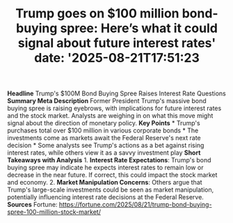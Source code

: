 ﻿---
title: "Trump goes on $100 million bond-buying spree: Here’s what it could signal about future interest rates'
date: '2025-08-21T17:51:23"
category: "Markets"
summary: ""
slug: "trump goes on 100 million bondbuying spree heres what it cou"
source_urls:
  - "https://fortune.com/2025/08/21/trump-bond-buying-spree-100-million-stock-market/"
seo:
  title: "Trump goes on $100 million bond-buying spree: Here’s what it could signal about future interest rates | Hash n Hedge'
  description: '"
  keywords: ["news", "markets", "brief"]
---
**Headline** Trump's $100M Bond Buying Spree Raises Interest Rate Questions  **Summary Meta Description** Former President Trump's massive bond buying spree is raising eyebrows, with implications for future interest rates and the stock market. Analysts are weighing in on what this move might signal about the direction of monetary policy.  **Key Points**  * Trump's purchases total over $100 million in various corporate bonds * The investments come as markets await the Federal Reserve's next rate decision * Some analysts see Trump's actions as a bet against rising interest rates, while others view it as a savvy investment play  **Short Takeaways with Analysis**  1. **Interest Rate Expectations**: Trump's bond buying spree may indicate he expects interest rates to remain low or decrease in the near future. If correct, this could impact the stock market and economy. 2. **Market Manipulation Concerns**: Others argue that Trump's large-scale investments could be seen as market manipulation, potentially influencing interest rate decisions at the Federal Reserve.  **Sources** Fortune: https://fortune.com/2025/08/21/trump-bond-buying-spree-100-million-stock-market/ 
